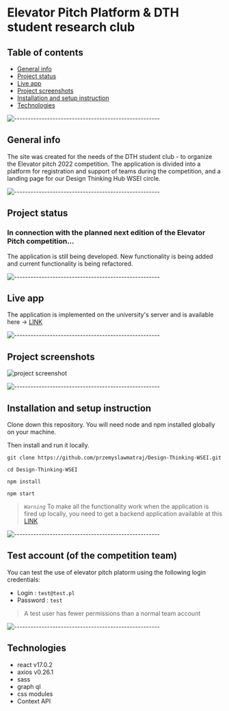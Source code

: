 # Elevator Pitch Platform & DTH student research club
## Table of contents
* [General info](#general-info)
* [Project status](#project-status)
* [Live app](#live-app)
* [Project screenshots](#project-screenshots)
* [Installation and setup instruction](#installation-and-setup-instruction)
* [Technologies](#technologies)

![-----------------------------------------------------](https://raw.githubusercontent.com/andreasbm/readme/master/assets/lines/rainbow.png)

## General info

The site was created for the needs of the DTH student club - to organize the Elevator pitch 2022 competition.
The application is divided into a platform for registration and support of teams during the competition, and a landing page for our Design Thinking Hub WSEI circle.

![-----------------------------------------------------](https://raw.githubusercontent.com/andreasbm/readme/master/assets/lines/rainbow.png)

## Project status

### In connection with the planned next edition of the Elevator Pitch competition…

The application is still being developed. New functionality is being added and current functionality is being refactored.

![-----------------------------------------------------](https://raw.githubusercontent.com/andreasbm/readme/master/assets/lines/rainbow.png)

## Live app

The application is implemented on the university's server and is available here -> [LINK](http://dth.wsei.edu.pl/)

![-----------------------------------------------------](https://raw.githubusercontent.com/andreasbm/readme/master/assets/lines/rainbow.png)

## Project screenshots

![project screenshot](https://media3.giphy.com/media/Yms7LaSpOYz4VyFAqf/giphy.gif)

![-----------------------------------------------------](https://raw.githubusercontent.com/andreasbm/readme/master/assets/lines/rainbow.png)

## Installation and setup instruction

Clone down this repository. You will need node and npm installed globally on your machine.

Then install and run it locally.

```
git clone https://github.com/przemyslawmatraj/Design-Thinking-WSEI.git
```

```
cd Design-Thinking-WSEI
```

```
npm install
```

```
npm start
```


>*`Warning`* To make all the functionality work when the application is fired up locally, you need to get a backend application available at this [LINK](https://github.com/adwas3213/Projekt-do-rejestrowania-startup-SPRING)

![-----------------------------------------------------](https://raw.githubusercontent.com/andreasbm/readme/master/assets/lines/rainbow.png)

## Test account (of the competition team)

You can test the use of elevator pitch platorm using the following login credentials:


* Login : `test@test.pl`
* Password : `test`


> A test user has fewer permissions than a normal team account

![-----------------------------------------------------](https://raw.githubusercontent.com/andreasbm/readme/master/assets/lines/rainbow.png)

## Technologies

- react v17.0.2
- axios v0.26.1
- sass
- graph ql
- css modules
- Context API
